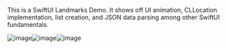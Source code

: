 This is a SwiftUI Landmarks Demo. It shows off UI animation, CLLocation implementation, list creation, and JSON data parsing among other SwiftUI fundamentals.  

![image](https://github.com/user-attachments/assets/4271f72c-8dc5-4e24-8181-018a6b896412)![image](https://github.com/user-attachments/assets/739b5090-f5cd-41ec-b6f7-83b7d05ecf2b)![image](https://github.com/user-attachments/assets/9114c89b-ecb7-4e7e-bd43-f74532192012)


